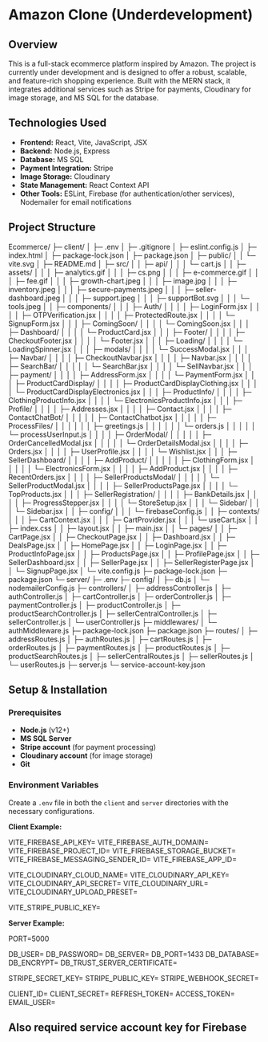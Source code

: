 # Amazon Clone (Underdevelopment)

## Overview

This is a full-stack ecommerce platform inspired by Amazon. The project is currently under development and is designed to offer a robust, scalable, and feature-rich shopping experience. Built with the MERN stack, it integrates additional services such as Stripe for payments, Cloudinary for image storage, and MS SQL for the database.

## Technologies Used

- **Frontend:** React, Vite, JavaScript, JSX
- **Backend:** Node.js, Express
- **Database:** MS SQL
- **Payment Integration:** Stripe
- **Image Storage:** Cloudinary
- **State Management:** React Context API
- **Other Tools:** ESLint, Firebase (for authentication/other services), Nodemailer for email notifications

## Project Structure

Ecommerce/
├─ client/
│ ├─ .env
│ ├─ .gitignore
│ ├─ eslint.config.js
│ ├─ index.html
│ ├─ package-lock.json
│ ├─ package.json
│ ├─ public/
│ │ └─ vite.svg
│ ├─ README.md
│ ├─ src/
│ │ ├─ api/
│ │ │ └─ cart.js
│ │ ├─ assets/
│ │ │ ├─ analytics.gif
│ │ │ ├─ cs.png
│ │ │ ├─ e-commerce.gif
│ │ │ ├─ fee.gif
│ │ │ ├─ growth-chart.jpeg
│ │ │ ├─ image.jpg
│ │ │ ├─ inventory.jpeg
│ │ │ ├─ secure-payments.jpeg
│ │ │ ├─ seller-dashboard.jpeg
│ │ │ ├─ support.jpeg
│ │ │ ├─ supportBot.svg
│ │ │ └─ tools.jpeg
│ │ ├─ components/
│ │ │ ├─ Auth/
│ │ │ │ ├─ LoginForm.jsx
│ │ │ │ ├─ OTPVerification.jsx
│ │ │ │ ├─ ProtectedRoute.jsx
│ │ │ │ └─ SignupForm.jsx
│ │ │ ├─ ComingSoon/
│ │ │ │ └─ ComingSoon.jsx
│ │ │ ├─ Dashboard/
│ │ │ │ └─ ProductCard.jsx
│ │ │ ├─ Footer/
│ │ │ │ ├─ CheckoutFooter.jsx
│ │ │ │ └─ Footer.jsx
│ │ │ ├─ Loading/
│ │ │ │ └─ LoadingSpinner.jsx
│ │ │ ├─ modals/
│ │ │ │ └─ SuccessModal.jsx
│ │ │ ├─ Navbar/
│ │ │ │ ├─ CheckoutNavbar.jsx
│ │ │ │ ├─ Navbar.jsx
│ │ │ │ ├─ SearchBar/
│ │ │ │ │ └─ SearchBar.jsx
│ │ │ │ └─ SellNavbar.jsx
│ │ │ ├─ payment/
│ │ │ │ ├─ AddressForm.jsx
│ │ │ │ └─ PaymentForm.jsx
│ │ │ ├─ ProductCardDisplay/
│ │ │ │ ├─ ProductCardDisplayClothing.jsx
│ │ │ │ └─ ProductCardDisplayElectronics.jsx
│ │ │ ├─ ProductInfo/
│ │ │ │ ├─ ClothingProductInfo.jsx
│ │ │ │ └─ ElectronicsProductInfo.jsx
│ │ │ ├─ Profile/
│ │ │ │ ├─ Addresses.jsx
│ │ │ │ ├─ Contact.jsx
│ │ │ │ ├─ ContactChatBot/
│ │ │ │ │ ├─ ContactChatbot.jsx
│ │ │ │ │ ├─ ProcessFiles/
│ │ │ │ │ │ ├─ greetings.js
│ │ │ │ │ │ └─ orders.js
│ │ │ │ │ └─ processUserInput.js
│ │ │ │ ├─ OrderModal/
│ │ │ │ │ ├─ OrderCancelledModal.jsx
│ │ │ │ │ └─ OrderDetailsModal.jsx
│ │ │ │ ├─ Orders.jsx
│ │ │ │ ├─ UserProfile.jsx
│ │ │ │ └─ Wishlist.jsx
│ │ │ ├─ SellerDashboard/
│ │ │ │ ├─ AddProduct/
│ │ │ │ │ ├─ ClothingForm.jsx
│ │ │ │ │ └─ ElectronicsForm.jsx
│ │ │ │ ├─ AddProduct.jsx
│ │ │ │ ├─ RecentOrders.jsx
│ │ │ │ ├─ SellerProductsModal/
│ │ │ │ │ └─ SellerProductModal.jsx
│ │ │ │ ├─ SellerProductsPage.jsx
│ │ │ │ └─ TopProducts.jsx
│ │ │ ├─ SellerRegistration/
│ │ │ │ ├─ BankDetails.jsx
│ │ │ │ ├─ ProgressStepper.jsx
│ │ │ │ └─ StoreSetup.jsx
│ │ │ └─ Sidebar/
│ │ │ └─ Sidebar.jsx
│ │ ├─ config/
│ │ │ └─ firebaseConfig.js
│ │ ├─ contexts/
│ │ │ ├─ CartContext.jsx
│ │ │ ├─ CartProvider.jsx
│ │ │ └─ useCart.jsx
│ │ ├─ index.css
│ │ ├─ layout.jsx
│ │ ├─ main.jsx
│ │ └─ pages/
│ │ ├─ CartPage.jsx
│ │ ├─ CheckoutPage.jsx
│ │ ├─ Dashboard.jsx
│ │ ├─ DealsPage.jsx
│ │ ├─ HomePage.jsx
│ │ ├─ LoginPage.jsx
│ │ ├─ ProductInfoPage.jsx
│ │ ├─ ProductsPage.jsx
│ │ ├─ ProfilePage.jsx
│ │ ├─ SellerDashboard.jsx
│ │ ├─ SellerPage.jsx
│ │ ├─ SellerRegisterPage.jsx
│ │ └─ SignupPage.jsx
│ └─ vite.config.js
├─ package-lock.json
├─ package.json
└─ server/
├─ .env
├─ config/
│ ├─ db.js
│ └─ nodemailerConfig.js
├─ controllers/
│ ├─ addressController.js
│ ├─ authController.js
│ ├─ cartController.js
│ ├─ orderController.js
│ ├─ paymentController.js
│ ├─ productController.js
│ ├─ productSearchController.js
│ ├─ sellerCentralController.js
│ ├─ sellerController.js
│ └─ userController.js
├─ middlewares/
│ └─ authMiddleware.js
├─ package-lock.json
├─ package.json
├─ routes/
│ ├─ addressRoutes.js
│ ├─ authRoutes.js
│ ├─ cartRoutes.js
│ ├─ orderRoutes.js
│ ├─ paymentRoutes.js
│ ├─ productRoutes.js
│ ├─ productSearchRoutes.js
│ ├─ sellerCentralRoutes.js
│ ├─ sellerRoutes.js
│ └─ userRoutes.js
├─ server.js
└─ service-account-key.json

## Setup & Installation

### Prerequisites

- **Node.js** (v12+)
- **MS SQL Server**
- **Stripe account** (for payment processing)
- **Cloudinary account** (for image storage)
- **Git**

### Environment Variables

Create a `.env` file in both the `client` and `server` directories with the necessary configurations.

**Client Example:**

VITE_FIREBASE_API_KEY=
VITE_FIREBASE_AUTH_DOMAIN=
VITE_FIREBASE_PROJECT_ID=
VITE_FIREBASE_STORAGE_BUCKET=
VITE_FIREBASE_MESSAGING_SENDER_ID=
VITE_FIREBASE_APP_ID=

VITE_CLOUDINARY_CLOUD_NAME=
VITE_CLOUDINARY_API_KEY=
VITE_CLOUDINARY_API_SECRET=
VITE_CLOUDINARY_URL=
VITE_CLOUDINARY_UPLOAD_PRESET=

VITE_STRIPE_PUBLIC_KEY=

**Server Example:**

PORT=5000

DB_USER=
DB_PASSWORD=
DB_SERVER=
DB_PORT=1433
DB_DATABASE=
DB_ENCRYPT=
DB_TRUST_SERVER_CERTIFICATE=

STRIPE_SECRET_KEY=
STRIPE_PUBLIC_KEY=
STRIPE_WEBHOOK_SECRET=

CLIENT_ID=
CLIENT_SECRET=
REFRESH_TOKEN=
ACCESS_TOKEN=
EMAIL_USER=

## Also required service account key for Firebase
